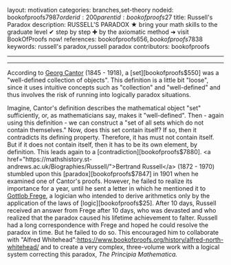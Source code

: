 layout: motivation
categories: branches,set-theory
nodeid: bookofproofs$7987
orderid: 200
parentid: bookofproofs$27
title: Russell's Paradox
description: RUSSELL'S PARADOX ★ bring your math skills to the graduate level ✔ step by step ✚ by the axiomatic method ➜ visit BookOfProofs now!
references: bookofproofs$656,bookofproofs$7838
keywords: russell's paradox,russell paradox
contributors: bookofproofs


---


---

According to <a href="https://mathshistory.st-andrews.ac.uk/Biographies/Cantor/">Georg Cantor</a> (1845 - 1918), a [set][bookofproofs$550] was a "well-defined collection of objects". This definition is a little bit "loose", since it uses intuitive concepts such as "collection" and "well-defined" and thus involves the risk of running into logically paradox situations. 

Imagine, Cantor's definition describes the mathematical object "set" sufficiently, or, as mathematicians say, makes it "well-defined". Then - again using this definition - we can construct a "set of all sets which do not contain themselves." Now, does this set contain itself? If so, then it contradicts its defining property. Therefore, it has must not contain itself. But if it does not contain itself, then it has to be its own element, by definition. This leads again to a [contradiction][bookofproofs$7880].
<a href="https://mathshistory.st-andrews.ac.uk/Biographies/Russell/">Bertrand Russell</a> (1872 - 1970) stumbled upon this [paradox][bookofproofs$7847] in 1901 when he examined one of Cantor's proofs. However, he failed to realize its importance for a year, until he sent a letter in which he mentioned it to <a href="https://mathshistory.st-andrews.ac.uk/Biographies/Frege/">Gottlob Frege</a>, a logician who intended to derive arithmetics only by the application of the laws of [logic][bookofproofs$25]. After 10 days, Russell received an answer from Frege after 10 days, who was devasted and who realized that the paradox caused his lifetime achievement to falter. Russell had a long correspondence with Frege and hoped he could resolve the paradox in time. But he failed to do so. This encouraged him to collaborate with "Alfred Whitehead":https://www.bookofproofs.org/history/alfred-north-whitehead/ and to create a very complex, three-volume work with a logical system correcting this paradox, _The Principia Mathematica._
